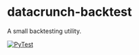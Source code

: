 # datacrunch-backtest

A small backtesting utility.

[![PyTest](https://github.com/datacrunch-com/datacrunch-backtest/actions/workflows/pytest.yml/badge.svg)](https://github.com/datacrunch-com/datacrunch-backtest/actions/workflows/pytest.yml)
